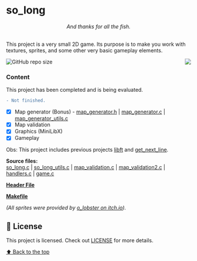 # so_long
<p align="center"><i>And thanks for all the fish.</i></p><br/>
This project is a very small 2D game.
Its purpose is to make you work with textures, sprites,
and some other very basic gameplay elements.</p>

<img src="https://game.42sp.org.br/static/assets/achievements/so_longn.png" align="right">

![GitHub repo size](https://img.shields.io/github/repo-size/iuricode/README-template?style=for-the-badge)

### Content
This project has been completed and is being evaluated.
```diff
- Not finished.
```
- [x] Map generator (Bonus) - [map_generator.h](libs/map_generator.h) | [map_generator.c](srcs/map_generator.c) | [map_generator_utils.c](srcs/map_generator_utils.c)
- [x] Map validation
- [x] Graphics (MiniLibX)
- [x] Gameplay

Obs: This project includes previous projects [libft](https://github.com/huedits/libft) and [get_next_line](https://github.com/huedits/get_next_line).

**Source files:** \
[so_long.c](srcs/so_long.c)
| [so_long_utils.c](srcs/so_long_utils.c)
| [map_validation.c](srcs/map_validation.c)
| [map_validation2.c](srcs/map_validation2.c)
| [handlers.c](srcs/handlers.c)
| [game.c](srcs/game.c)

**[Header File](libs/so_long.h)**

**[Makefile](Makefile)**

*(All sprites were provided by [o_lobster on itch.io](https://o-lobster.itch.io/simple-dungeon-crawler-16x16-pixel-pack)).*


## 📝 License

This project is licensed. Check out [LICENSE](LICENSE) for more details.

[⬆ Back to the top](#so_long)
